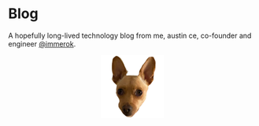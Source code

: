 # Blog

A hopefully long-lived technology blog from me, austin ce, co-founder and engineer [@immerok](https://github.com/immerok).

<p align="center">
    <img src="static/img/logo.png" alt="Moody" width="128" height="128" />
</p>

